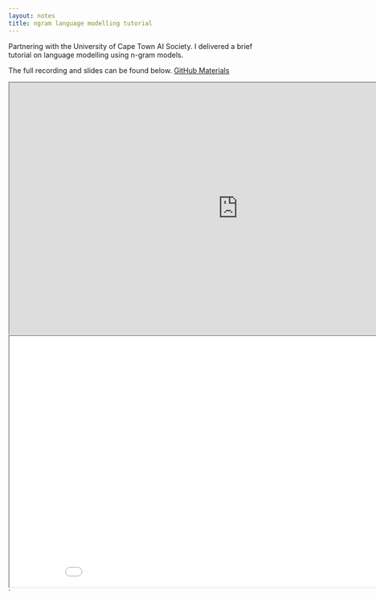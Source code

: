 ```yaml
---
layout: notes
title: ngram language modelling tutorial
---
```

Partnering with the University of Cape Town AI Society. I delivered a brief tutorial on language modelling using n-gram models.

The full recording and slides can be found below. <a href="https://github.com/maddox-j/uct-ngram-language-modelling" target="_blank">GitHub Materials</a>
<br>
<iframe src="https://drive.google.com/file/d/1vw-pQ8U9ht3O5uHyH2rGYlUJgnK1VASb/preview" width="910" height="500" allow="autoplay"></iframe>
<br>
<iframe
    width="910"
    height="500"
    src="{{ site.baseurl }}/assets/slides/uct_ngrams.pdf">
</iframe>`
